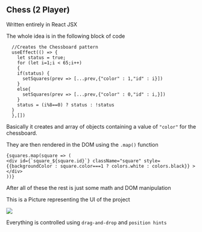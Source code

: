 ## Chess (2 Player)

Written entirely in React JSX

The whole idea is in the following block of code

```
  //Creates the Chessboard pattern
  useEffect(() => {
    let status = true;
    for (let i=1;i < 65;i++)
    {
    if(status) {
      setSquares(prev => [...prev,{"color" : 1,"id" : i}])
    }
    else{
      setSquares(prev => [...prev,{"color" : 0,"id" : i,}])
    }
    status = (i%8==0) ? status : !status
  }
  },[])

```
Basically it creates and array of objects containing a value of `"color"` for the chessboard.

They are then rendered in the DOM using the `.map()` function

```
{squares.map(square => (
<div id={`square_${square.id}`} className="square" style={{backgroundColor : square.color===1 ? colors.white : colors.black}} ></div>
))}
```

After all of these the rest is just some math and DOM manipulation

This is a Picture representing the UI of the project

![](https://i.imgur.com/LldCymx.png)

Everything is controlled using `drag-and-drop` and `position hints`
